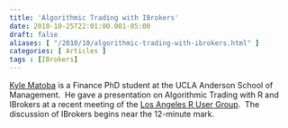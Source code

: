 ```yaml
---
title: 'Algorithmic Trading with IBrokers'
date: 2010-10-25T22:01:00.001-05:00
draft: false
aliases: [ "/2010/10/algorithmic-trading-with-ibrokers.html" ]
categories: [ Articles ]
tags : [IBrokers]
---
```


[Kyle Matoba](http://personal.anderson.ucla.edu/kyle.matoba.2014/) is a Finance PhD student at the UCLA Anderson School of Management.  He gave a presentation on Algorithmic Trading with R and IBrokers at a recent meeting of the [Los Angeles R User Group](http://www.meetup.com/LAarea-R-usergroup/).  The discussion of IBrokers begins near the 12-minute mark.